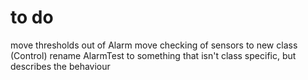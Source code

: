 to do
===

move thresholds out of Alarm
move checking of sensors to new class (Control)
rename AlarmTest to something that isn't class specific, but describes the behaviour 
